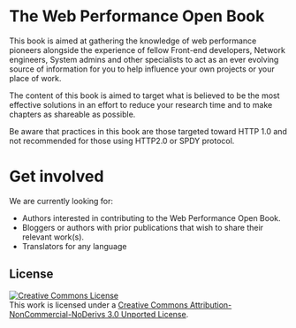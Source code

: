 The Web Performance Open Book
=========================

This book is aimed at gathering the knowledge of web performance pioneers alongside the experience of fellow Front-end developers, Network engineers, System admins and other specialists to act as an ever evolving source of information for you to help influence your own projects or your place of work.

The content of this book is aimed to target what is believed to be the most effective solutions in an effort to reduce your research time and to make chapters as shareable as possible.

Be aware that practices in this book are those targeted toward HTTP 1.0 and not recommended for those using HTTP2.0 or SPDY protocol.

# Get involved

We are currently looking for:

- Authors interested in contributing to the Web Performance Open Book.
- Bloggers or authors with prior publications that wish to share their relevant work(s).
- Translators for any language

## License

<a rel="license" href="http://creativecommons.org/licenses/by-nc-nd/3.0/"><img alt="Creative Commons License" style="border-width:0" src="https://i.creativecommons.org/l/by-nc-nd/3.0/88x31.png" /></a><br />This work is licensed under a <a rel="license" href="http://creativecommons.org/licenses/by-nc-nd/3.0/">Creative Commons Attribution-NonCommercial-NoDerivs 3.0 Unported License</a>.
